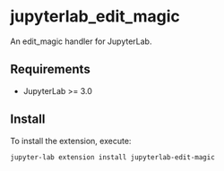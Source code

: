# jupyterlab_edit_magic

An edit_magic handler for JupyterLab.

## Requirements

* JupyterLab >= 3.0

## Install

To install the extension, execute:

```bash
jupyter-lab extension install jupyterlab-edit-magic
```


